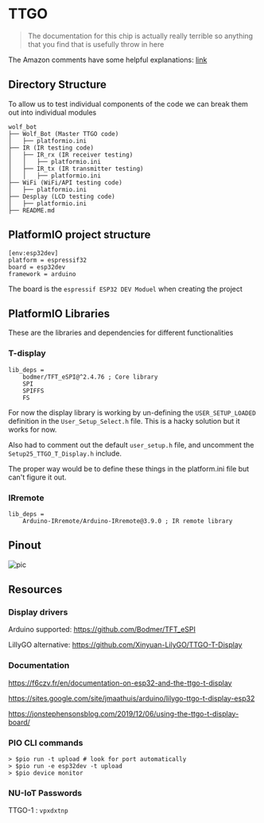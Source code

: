 # TTGO
>The documentation for this chip is actually really terrible so anything that you find that is usefully throw in here

The Amazon comments have some helpful explanations: [link](https://www.amazon.com/HiLetgo-Display-Bluetooth-Internet-Development/dp/B07X1W16QS)



## Directory Structure
To allow us to test individual components of the code we can break them out into individual modules 

```
wolf_bot
├── Wolf_Bot (Master TTGO code)
│   ├── platformio.ini
├── IR (IR testing code)
│   ├── IR_rx (IR receiver testing)
│   │   ├── platformio.ini
│   ├── IR_tx (IR transmitter testing)
│   │   ├── platformio.ini
├── WiFi (WiFi/API testing code)
│   ├── platformio.ini
├── Desplay (LCD testing code)
│   ├── platformio.ini
├── README.md 
```

## PlatformIO project structure
```
[env:esp32dev]
platform = espressif32
board = esp32dev
framework = arduino
```

The board is the `espressif ESP32 DEV Moduel` when creating the project

## PlatformIO Libraries
These are the libraries and dependencies for different functionalities

### T-display
```
lib_deps = 
    bodmer/TFT_eSPI@^2.4.76 ; Core library
    SPI
    SPIFFS
    FS
```
For now the display library is working by un-defining the `USER_SETUP_LOADED` definition in the `User_Setup_Select.h` file. This is a hacky solution but it works for now. 

Also had to comment out the default `user_setup.h` file, and uncomment the `Setup25_TTGO_T_Display.h` include.

The proper way would be to define these things in the platform.ini file but can't figure it out.

### IRremote
```
lib_deps = 
    Arduino-IRremote/Arduino-IRremote@3.9.0 ; IR remote library
```
## Pinout
![pic](https://m.media-amazon.com/images/I/61U7dm3G3ZL._AC_SL1010_.jpg)


## Resources
### Display drivers

Arduino supported: https://github.com/Bodmer/TFT_eSPI

LillyGO alternative: https://github.com/Xinyuan-LilyGO/TTGO-T-Display

### Documentation
https://f6czv.fr/en/documentation-on-esp32-and-the-ttgo-t-display

https://sites.google.com/site/jmaathuis/arduino/lilygo-ttgo-t-display-esp32

https://jonstephensonsblog.com/2019/12/06/using-the-ttgo-t-display-board/


### PIO CLI commands
```shell
> $pio run -t upload # look for port automatically
> $pio run -e esp32dev -t upload
> $pio device monitor
```

### NU-IoT Passwords
TTGO-1 : `vpxdxtnp`



